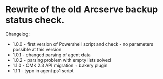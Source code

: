 # Rewrite of the old Arcserve backup status check.

Changelog:

- 1.0.0 - first version of Powershell script and check - no parameters possible at this version
- 1.0.1 - changed parsing of agent data
- 1.0.2 - parsing problem with empty lists solved
- 1.1.0 - CMK 2.3 API migration + bakery plugin
- 1.1.1 - typo in agent ps1 script
